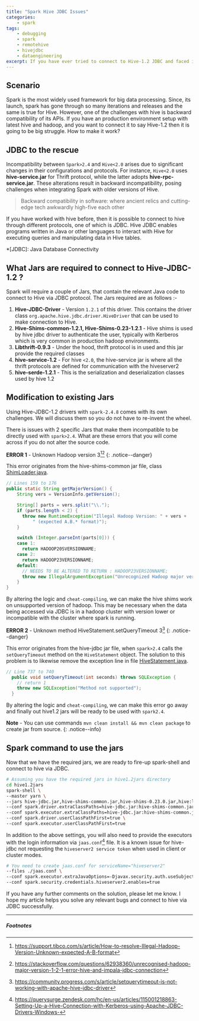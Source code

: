 ```yaml
---
title: "Spark Hive JDBC Issues"
categories:
    - spark
tags:
    - debugging
    - spark
    - remotehive
    - hivejdbc
    - dataengineering
excerpt: If you have ever tried to connect to Hive-1.2 JDBC and faced issues then this post is for you. I am going to mention the issues I faced in my use-case.
---
```


## Scenario
Spark is the most widely used framework for big data processing. Since, its launch, spark has gone through so many iterations and releases and the same is true for Hive. However, one of the challenges with hive is backward compatibility of its APIs. If you have an production environment setup with latest hive and hadoop, and you want to connect it to say Hive-1.2 then it is going to be big struggle. How to make it work? 

## JDBC to the rescue
Incompatibility between `Spark>2.4` and `Hive<2.0` arises due to significant changes in their configurations and protocols. For instance, `Hive<2.0` uses __hive-service.jar__ for Thrift protocol, while the latter adopts __hive-rpc-service.jar__. These alterations result in backward incompatibility, posing challenges when integrating Spark with older versions of Hive.

> Backward compatibility in software: where ancient relics and cutting-edge tech awkwardly high-five each other

If you have worked with hive before, then it is possible to connect to hive through different protocols, one of which is JDBC.
Hive JDBC enables programs written in Java or other languages to interact with Hive for executing queries and manipulating data in Hive tables.

*[JDBC]: Java Database Connectivity

## What Jars are required to connect to Hive-JDBC-1.2 ?
Spark will require a couple of Jars, that contain the relevant Java code to connect to Hive via JDBC protocol. The Jars required are as follows :-
1. __Hive-JDBC-Driver__ - Version `1.2.1` of this driver. This contains the driver class `org.apache.hive.jdbc.driver.HiveDriver` that can be used to make connection to Hive.
2. __Hive-Shims-common-1.2.1, Hive-Shims-0.23-1.2.1__ - Hive shims is used by hive jdbc driver to authenticate the user, typically with Kerberos which is very common in production hadoop environments.
3. __Libthrift-0.9.3__ - Under the hood, thrift protocol is in used and this jar provide the required classes
4. __hive-service-1.2__ - For hive `<2.0`, the hive-service jar is where all the thrift protocols are defined for communication with the hiveserver2
5. __hive-serde-1.2.1__ - This is the serialization and deserialization classes used by hive 1.2


## Modification to existing Jars

Using Hive-JDBC-1.2 drivers with `spark-2.4.8` comes with its own challenges. We will discuss them so you do not have to re-invent the wheel.

There is issues with 2 specific Jars that make them incompatible to be directly used with `spark>2.4`. What are these errors that you will come across if you do not alter the source code.

**ERROR 1** - Unknown Hadoop version 3[^1][^2]
{: .notice--danger}

[^1]: https://support.tibco.com/s/article/How-to-resolve-Illegal-Hadoop-Version-Unknown-expected-A-B-format
[^2]: https://stackoverflow.com/questions/62938360/unrecognised-hadoop-major-version-1-2-1-error-hive-and-impala-jdbc-connection

This error originates from the hive-shims-common jar file, class [ShimLoader.java](https://github.com/apache/hive/blob/release-1.2.1/shims/common/src/main/java/org/apache/hadoop/hive/shims/ShimLoader.java). 

~~~java
// Lines 159 to 176
public static String getMajorVersion() {
    String vers = VersionInfo.getVersion();

    String[] parts = vers.split("\\.");
    if (parts.length < 2) {
      throw new RuntimeException("Illegal Hadoop Version: " + vers +
          " (expected A.B.* format)");
    }

    switch (Integer.parseInt(parts[0])) {
    case 1:
      return HADOOP20SVERSIONNAME;
    case 2:
      return HADOOP23VERSIONNAME;
    default:
      // NEEDS TO BE ALTERED TO RETURN : HADOOP23VERSIONNAME;
      throw new IllegalArgumentException("Unrecognized Hadoop major version number: " + vers);
    }
}
~~~
By altering the logic and `cheat-compiling`, we can make the hive shims work on unsupported version of hadoop. This may be necessary when the data being accessed via JDBC is in a hadoop cluster with version lower or incompatible with the cluster where spark is running.

**ERROR 2** - Unknown method HiveStatement.setQueryTimeout 3[^3]
{: .notice--danger}

[^3]: https://community.progress.com/s/article/setquerytimeout-is-not-working-with-apache-hive-jdbc-driver

This error originates from the hive-jdbc jar file, when `spark>2.4` calls the `setQueryTimeout` method on the `HiveStatement` object.
The solution to this problem is to likewise remove the exception line in file [HiveStatement.java](https://github.com/apache/hive/blob/release-1.2.1/jdbc/src/java/org/apache/hive/jdbc/HiveStatement.java).

~~~java
// Line 737 to 740
  public void setQueryTimeout(int seconds) throws SQLException {
    // return 1
    throw new SQLException("Method not supported");
  }
~~~
By altering the logic and `cheat-compiling`, we can make this error go away and finally out hive1.2 jars will be ready to be used with `spark2.4`.

**Note** - You can use commands `mvn clean install && mvn clean package` to create jar from source.
{: .notice--info}

## Spark command to use the jars
Now that we have the required jars, we are ready to fire-up spark-shell and connect to hive via JDBC.
~~~bash
# Assuming you have the required jars in hive1.2jars directory
cd hive1.2jars
spark-shell \
--master yarn \
--jars hive-jdbc.jar,hive-shims-common.jar,hive-shims-0.23.0.jar,hive:libthrift.jar,hive-serde.jar \
--conf spark.driver.extraClassPaths=hive-jdbc.jar:hive-shims-common.jar:hive-shims-0.23.0.jar:hive:libthrift.jar:hive-serde.jar \
--conf spark.executor.extraClassPaths=hive-jdbc.jar:hive-shims-common.jar:hive-shims-0.23.0.jar:hive:libthrift.jar:hive-serde.jar \
--conf spark.driver.userClassPathFirst=true \
--conf spark.executor.userClassPathFirst=true
~~~

In addition to the above settings, you will also need to provide the executors with the login information via `jaas.conf`[^jaas-sample] file. It is a known issue for hive-jdbc not requesting the `hiveserver2 service token` when used in client or cluster modes.

[^jaas-sample]: https://querysurge.zendesk.com/hc/en-us/articles/115001218863-Setting-Up-a-Hive-Connection-with-Kerberos-using-Apache-JDBC-Drivers-Windows-

~~~bash
# You need to create jaas.conf for serviceName="hiveserver2"
--files ./jaas.conf \
--conf spark.executor.extraJavaOptions=-Djavax.security.auth.useSubjectCredsOnly=false -Djava.security.auth.login.config=./jaas.conf \
--conf spark.security.credentials.hiveserver2.enables=true
~~~

If you have any further comments on the solution, please let me know. I hope my article helps you solve any relevant bugs and connect to hive via JDBC successfully.

---

##### Footnotes




